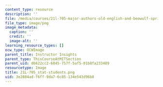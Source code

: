 ```yaml
---
content_type: resource
description: ''
file: /media/courses/21l-705-major-authors-old-english-and-beowulf-spring-2014/3e2884adf6ff9da76c85134e543d96b8_21L-705_stat-students.png
file_type: image/png
image_metadata:
  caption: ''
  credit: ''
  image-alt: ''
learning_resource_types: []
ocw_type: OCWImage
parent_title: Instructor Insights
parent_type: ThisCourseAtMITSection
parent_uid: d6622cc2-6845-757f-5af5-01b8fa233489
resourcetype: Image
title: 21L-705_stat-students.png
uid: 3e2884ad-f6ff-9da7-6c85-134e543d96b8
---
```

